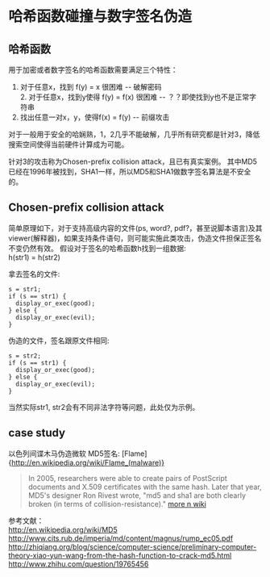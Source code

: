 哈希函数碰撞与数字签名伪造 
==========================

哈希函数
-----------
用于加密或者数字签名的哈希函数需要满足三个特性：  
  1. 对于任意x，找到 f(y) = x 很困难 -- 破解密码  
  2. 对于任意x，找到y使得 f(y) = f(x) 很困难 -- ？？即使找到y也不是正常字符串  
  3. 找出任意一对x，y，使得f(x) = f(y) -- 前缀攻击

对于一般用于安全的哈娴熟，1，2几乎不能破解，几乎所有研究都是针对3，降低搜索空间使得当前硬件计算成为可能。

针对3的攻击称为Chosen-prefix collision attack，且已有真实案例。
其中MD5已经在1996年被找到，SHA1一样，所以MD5和SHA1做数字签名算法是不安全的。

Chosen-prefix collision attack
-------------
简单原理如下，对于支持高级内容的文件(ps, word?, pdf?，甚至说脚本语言)及其viewer(解释器)，如果支持条件语句，则可能实施此类攻击，伪造文件担保正签名不变仍然有效。
假设对于签名的哈希函数h找到一组数据:  
	h(str1) = h(str2)

拿去签名的文件:

	s = str1;
	if (s == str1) {
	  display_or_exec(good);
	} else {
	  display_or_exec(evil);
	}

伪造的文件，签名跟原文件相同:

	s = str2;
	if (s == str1) {
	  display_or_exec(good);
	} else {
	  display_or_exec(evil);
	}

当然实际str1, str2会有不同非法字符等问题，此处仅为示例。

case study
-------------
以色列间谍木马伪造微软 MD5签名:
[Flame]{http://en.wikipedia.org/wiki/Flame_(malware)}
> In 2005, researchers were able to create pairs of PostScript documents and X.509 certificates with the same hash. Later that year, MD5's designer Ron Rivest wrote, "md5 and sha1 are both clearly broken (in terms of collision-resistance)."
> [more n wiki](http://en.wikipedia.org/wiki/Chosen-prefix_collision_attack#Chosen_prefix_collision_attack)

参考文献：  
http://en.wikipedia.org/wiki/MD5  
http://www.cits.rub.de/imperia/md/content/magnus/rump_ec05.pdf  
http://zhiqiang.org/blog/science/computer-science/preliminary-computer-theory-xiao-yun-wang-from-the-hash-function-to-crack-md5.html  
http://www.zhihu.com/question/19765456  
